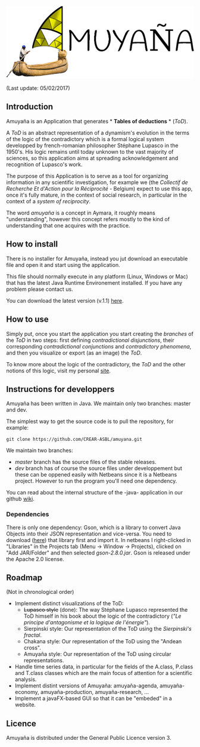 ![Chuyma](https://github.com/CREAR-ASBL/amuya-a/blob/master/logo.v.2.png)

(Last update: 05/02/2017)

## Introduction
Amuyaña is an Application that generates * **Tables of deductions** * (*ToD*).

A *ToD* is an abstract representation of a dynamism's evolution in the terms of the logic of the contradictory which is a formal logical system developped by french-romanian philosopher Stéphane Lupasco in the 1950's. His logic remains until today unknown to the vast majority of sciences, so this application aims at spreading acknowledgement and recognition of Lupasco's work.

The purpose of this Application is to serve as a tool for organizing information in any scientific investigation, for example we (the *Collectif de Recherche Et d'Action pour la Réciprocité* - Belgium) expect to use this app, once it's fully mature, in the context of social research, in particular in the context of a *system of reciprocity*.

The word *amuyaña* is a concept in Aymara, it roughly means "understanding", however this concept refers mostly to the kind of understanding that one acquires with the practice.

## How to install
There is no installer for Amuyaña, instead you jut download an executable file and open it and start using the application.

This file should normally execute in any platform (Linux, Windows or Mac) that has the latest Java Runtime Environement installed. If you have any problem please contact us.

You can download the latest version (v.1.1) [here](https://github.com/CREAR-ASBL/amuyana/blob/master/releases/v.1.1/store/Amuya%C3%B1a.jar).

## How to use
Simply put, once you start the application you start creating the *branches* of the *ToD* in two steps: first defining *contradictional disjunctions*, their corresponding *contradictional conjunctions* and *contradictory phenomena*, and then you visualize or export (as an image) the *ToD*.

To know more about the logic of the contradictory, the *ToD* and the other notions of this logic, visit my personal [site](https://sites.google.com/site/ayarportugal/).

## Instructions for developpers
Amuyaña has been written in Java. We maintain only two branches: master and dev.
	
The simplest way to get the source code is to pull the repository, for example:

	git clone https://github.com/CREAR-ASBL/amuyana.git

We maintain two branches:

- *master* branch has the source files of the stable releases.
- *dev* branch has of course the source files under developpement but these can be oppened easily with Netbeans since it is a Netbeans project. However to run the program you'll need one dependency.

You can read about the internal structure of the -java- application in our github [wiki](https://github.com/CREAR-ASBL/amuyana/wiki).

### Dependencies

There is only one dependency: Gson, which is a library to convert Java Objects into their JSON representation and vice-versa. You need to download ([here](https://github.com/google/gson/)) that library first and import it. In netbeans I right-clicked in "Libraries" in the Projects tab (Menu &rarr; Window &rarr; Projects), clicked on "Add JAR/Folder" and then selected *gson-2.8.0.jar*. Gson is released under the Apache 2.0 license.

## Roadmap

(Not in chronological order)

- Implement distinct visualizations of the ToD:
	- ~~Lupasco style~~ (done): The way Stéphane Lupasco represented the ToD himself in his book about the logic of the contradictory (*"Le principe d'antagonisme et la logique de l'énergie"*).
	- Sierpinski style: Our representation of the ToD using the *Sierpinski's fractal*.
	- Chakana style: Our representation of the ToD using the "Andean cross".
	- Amuyaña style: Our representation of the ToD using circular representations.
- Handle time series data, in particular for the fields of the A.class, P.class and T.class classes which are the main focus of attention for a scientific analysis.
- Implement distint versions of Amuyaña: amuyaña-agenda, amuyaña-economy, amuyaña-production, amuyaña-research, ...
- Implement a javaFX-based GUI so that it can be "embeded" in a website.

## Licence

Amuyaña is distributed under the  General Public Licence version 3.